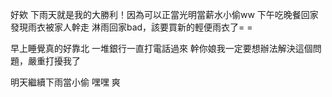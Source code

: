 好欸
下雨天就是我的大勝利！因為可以正當光明當薪水小偷ww
下午吃晚餐回家發現雨衣被家人幹走
淋雨回家bad，該要買新的輕便雨衣了= =

早上睡覺真的好靠北
一堆銀行一直打電話過來
幹你娘我一定要想辦法解決這個問題，嚴重打擾我了

明天繼續下雨當小偷
嘿嘿
爽